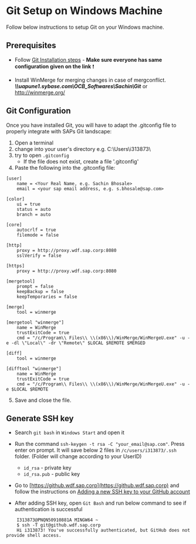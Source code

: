 # Git Setup on Windows Machine

Follow below instructions to setup Git on your Windows machine.

## Prerequisites

- Follow [Git Installation steps](https://github.wdf.sap.corp/OmniChannelBanking/git-demo/wiki/Git-Installation-on-Windows) - **Make sure everyone has same configuration given on the link** ❗️

- Install WinMerge for merging changes in case of mergconflict. **_\\\uapune1.sybase.com\OCB_Softwares\Sachin\Git_** or http://winmerge.org/


## Git Configuration

Once you have installed Git, you will have to adapt the .gitconfig file to properly integrate with SAPs Git landscape:

1. Open a terminal
2. change into your user's directory e.g. C:\Users\i313873\
3. try to open `.gitconfig`
     * If the file does not exist, create a file '.gitconfig'
4. Paste the following into the .gitconfig file:
```
[user]
    name = <Your Real Name, e.g. Sachin Bhosale>
    email = <your sap email address, e.g. s.bhosale@sap.com>

[color]
    ui = true
    status = auto
    branch = auto
 
[core]
    autocrlf = true
    filemode = false

[http]
    proxy = http://proxy.wdf.sap.corp:8080
    sslVerify = false

[https]
    proxy = http://proxy.wdf.sap.corp:8080

[mergetool]
    prompt = false
    keepBackup = false
    keepTemporaries = false
	
[merge]
    tool = winmerge

[mergetool "winmerge"]
    name = WinMerge
    trustExitCode = true
    cmd = "/c/Program\\ Files\\ \\(x86\\)/WinMerge/WinMergeU.exe" -u -e -dl \"Local\" -dr \"Remote\" $LOCAL $REMOTE $MERGED

[diff]
    tool = winmerge

[difftool "winmerge"]
    name = WinMerge
    trustExitCode = true
    cmd = "/c/Program\\ Files\\ \\(x86\\)/WinMerge/WinMergeU.exe" -u -e $LOCAL $REMOTE
```
5. Save and close the file.


## Generate SSH key

- Search `git bash` in `Windows Start` and open it

- Run the command `ssh-keygen -t rsa -C "your_email@sap.com"`. Press enter on prompt. It will save below 2 files in `/c/users/i313873/.ssh` folder. (Folder will change according to your UserID)
    * `id_rsa` - private key
    * `id_rsa.pub` - public key

- Go to [https://github.wdf.sap.corp](https://github.wdf.sap.corp) and follow the instructions on [Adding a new SSH key to your GitHub account](https://help.github.com/articles/adding-a-new-ssh-key-to-your-github-account/) 

- After adding SSH key, open `Git Bash` and run below command to see if authentication is successful
```
    I313873@PNQN50910881A MINGW64 ~
    $ ssh -T git@github.wdf.sap.corp
    Hi i313873! You've successfully authenticated, but GitHub does not provide shell access.
```